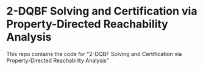 # 2-DQBF Solving and Certification via Property-Directed Reachability Analysis

This repo contains the code for "2-DQBF Solving and Certification via Property-Directed Reachability Analysis"